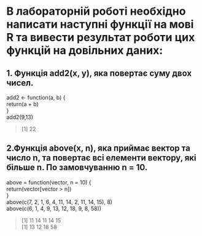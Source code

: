 <h1>В лабораторній роботі необхідно написати наступні функції на мові R та вивести результат роботи цих функцій на довільних даних:</h1> 

## 1. Функція add2(x, y), яка повертає суму двох чисел. ## 
add2 <- function(a, b) { <br>
  return(a + b) <br>
} <br>
add2(9,13) <br>
> [1] 22

## 2.Функція above(x, n), яка приймає вектор та число n, та повертає всі елементи вектору, які більше n. По замовчуванню n = 10. ##
above = function(vector, n = 10) { <br> 
  return(vector[vector > n]) <br>
} <br>
above(c(7, 2, 1, 6, 4, 11, 14, 2, 11, 14, 15), 8) <br>
above(c(6, 1, 4, 9, 13, 12, 18, 9, 8, 58)) <br>

> [1] 11 14 11 14 15 <br>
> [1] 13 12 18 58
